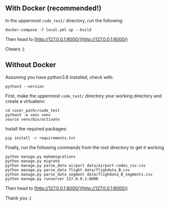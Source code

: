 ## With Docker (recommended!)

In the uppermost `code_test/` directory, run the following: 

```shell script
docker-compose -f local.yml up --build
```

Then head to [http://127.0.0.1:8000/](http://127.0.0.1:8000/)

Cheers :)

## Without Docker
Assuming you have python3.8 installed, check with:
```shell script
python3 --version
```

First, make the uppermost `code_test/` directory your working 
directory and create a virtualenv:
```shell script
cd <user_path>/code_test
python3 -m venv venv
source venv/bin/activate
```

Install the required packages:
```shell script
pip install -r requirements.txt
```

Finally, run the following commands from the root directory to 
get it working
```shell script
python manage.py makemigrations
python manage.py migrate
python manage.py parse_data airport data/airport-codes_csv.csv
python manage.py parse_data flight data/flighdata_B.csv
python manage.py parse_data segment data/flighdata_B_segments.csv
python manage.py runserver 127.0.0.1:8000
```

Then head to [http://127.0.0.1:8000/](http://127.0.0.1:8000/)

Thank you :)